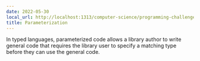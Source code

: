 ```yaml
---
date: 2022-05-30
local_url: http://localhost:1313/computer-science/programming-challenges/language-concepts/parameterization/
title: Parameterization
---
```


In typed languages, parameterized code allows a library author to write
general code that requires the library user to specify a matching type
before they can use the general code.
